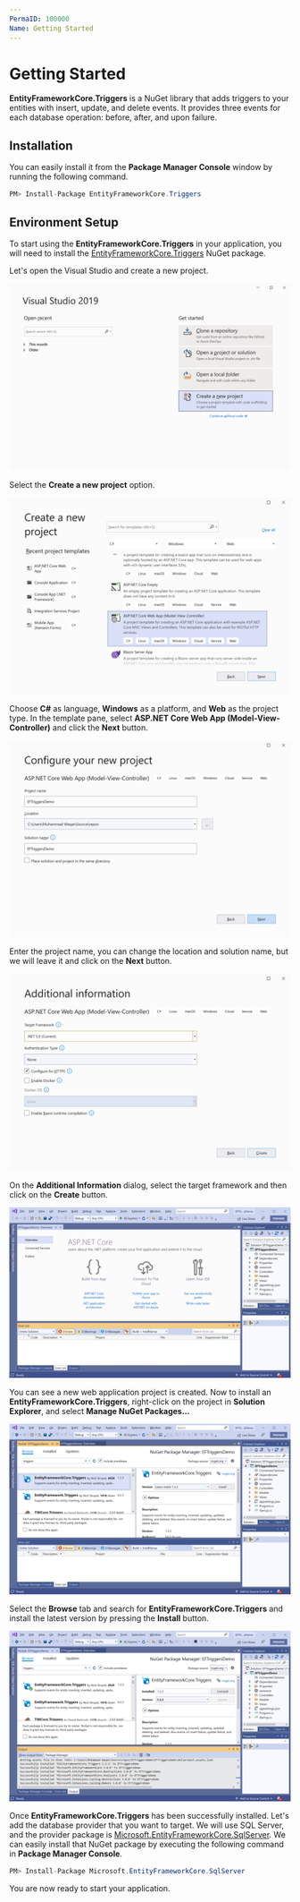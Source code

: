 ```yaml
---
PermaID: 100000
Name: Getting Started
---
```


# Getting Started

**EntityFrameworkCore.Triggers** is a NuGet library that adds triggers to your entities with insert, update, and delete events. It provides three events for each database operation: before, after, and upon failure.

## Installation

You can easily install it from the **Package Manager Console** window by running the following command.

```csharp
PM> Install-Package EntityFrameworkCore.Triggers
```

## Environment Setup

To start using the **EntityFrameworkCore.Triggers** in your application, you will need to install the [EntityFrameworkCore.Triggers](https://www.nuget.org/packages/EntityFrameworkCore.Triggers) NuGet package.

Let's open the Visual Studio and create a new project.

<img src="images/setup-1.png" alt="Create a new project">

Select the **Create a new project** option.

<img src="images/setup-2.png" alt="Select Console Application template">

Choose **C#** as language, **Windows** as a platform, and **Web** as the project type. In the template pane, select **ASP.NET Core Web App (Model-View-Controller)** and click the **Next** button.

<img src="images/setup-3.png" alt="Configure your new project">

Enter the project name, you can change the location and solution name, but we will leave it and click on the **Next** button.  

<img src="images/setup-4.png" alt="Additional Information">

On the **Additional Information** dialog, select the target framework and then click on the **Create** button.  

<img src="images/setup-5.png" alt="Console Application created">

You can see a new web application project is created. Now to install an **EntityFrameworkCore.Triggers**, right-click on the project in **Solution Explorer**, and select **Manage NuGet Packages...**

<img src="images/setup-6.png" alt="Install EntityFrameworkCore.Triggers">

Select the **Browse** tab and search for **EntityFrameworkCore.Triggers** and install the latest version by pressing the **Install** button. 

<img src="images/setup-7.png" alt="EntityFrameworkCore.Triggers installed successfully">

Once **EntityFrameworkCore.Triggers** has been successfully installed. Let's add the database provider that you want to target. We will use SQL Server, and the provider package is [Microsoft.EntityFrameworkCore.SqlServer](https://www.nuget.org/packages/Microsoft.EntityFrameworkCore.SqlServer). We can easily install that NuGet package by executing the following command in **Package Manager Console**. 

```csharp
PM> Install-Package Microsoft.EntityFrameworkCore.SqlServer
```

You are now ready to start your application.
